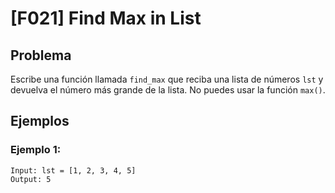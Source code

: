 # [F021] Find Max in List

## Problema

Escribe una función llamada `find_max` que reciba una lista de números `lst` y devuelva el número más grande de la lista. No puedes usar la función `max()`.

## Ejemplos

### Ejemplo 1:
```
Input: lst = [1, 2, 3, 4, 5]
Output: 5
```
